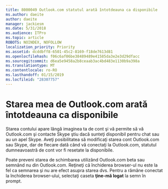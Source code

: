 ```yaml
---
title: 8000049 Outlook.com statutul arată întotdeauna ca disponibile
ms.author: daeite
author: daeite
manager: jackiesm
ms.date: 5/31/2018
ms.audience: ITPro
ms.topic: article
ROBOTS: NOINDEX, NOFOLLOW
localization_priority: Priority
ms.assetid: dcddbff8-6501-45c2-8169-f18de7613d81
ms.openlocfilehash: f06c6af06be38489489e41585da3e2e3d29dfacc
ms.sourcegitcommit: d6ea5e9458a2b8ceaab3ac4bd483e1130b9a398a
ms.translationtype: MT
ms.contentlocale: ro-RO
ms.lasthandoff: 01/15/2019
ms.locfileid: "28307757"
---
```

# <a name="my-outlookcom-status-always-shows-as-available"></a>Starea mea de Outlook.com arată întotdeauna ca disponibile

Starea contului apare lângă imaginea ta de cont şi vă permite să vă Outlook.com şi contacte Skype ştiu dacă sunteţi disponibil pentru chat sau au un apel Skype. Aveţi posibilitatea să modificaţi starea cont Outlook.com sau Skype, dar de fiecare dată când vă conectaţi la Outlook.com, statutul dumneavoastră de cont vor fi resetate la disponibile.
  
Poate preveni starea de schimbarea utilizând Outlook.com beta sau semnând nu din Outlook.com. Reţineţi că închiderea browser-ul nu este la fel ca semnarea şi nu are efect asupra starea dvs. Pentru a rămâne conectat la închiderea browser-ului, selectaţi caseta **ţine-mă logat** la semn în prompt. 
  

